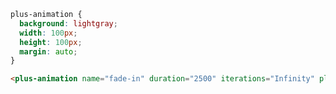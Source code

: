 ```css [style]
plus-animation {
  background: lightgray;
  width: 100px;
  height: 100px;
  margin: auto;
}
```

```html [template]
<plus-animation name="fade-in" duration="2500" iterations="Infinity" play></plus-animation>
```
